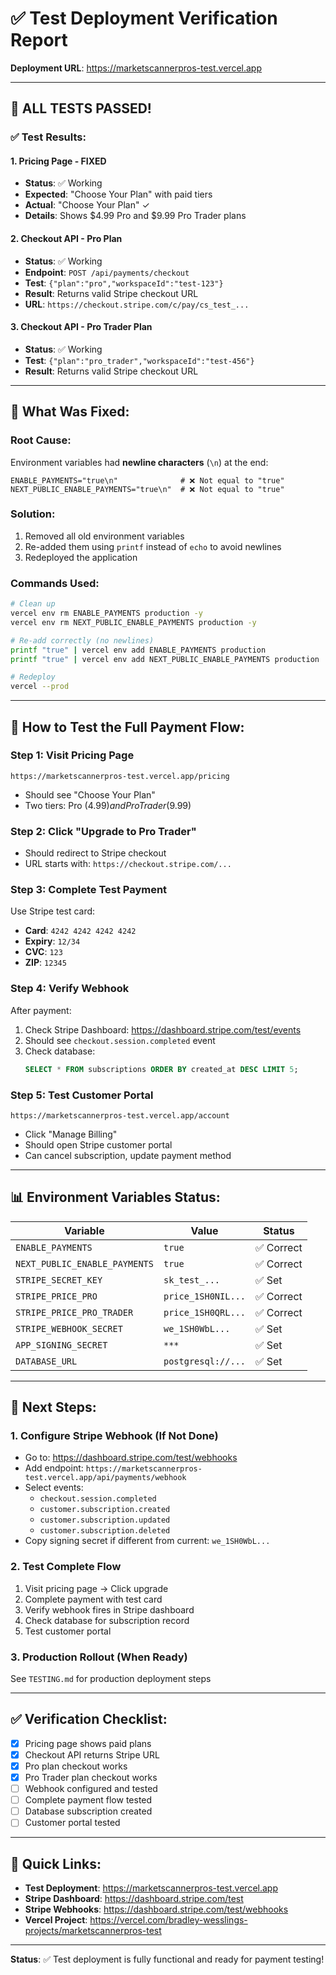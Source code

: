 # ✅ Test Deployment Verification Report

**Deployment URL**: https://marketscannerpros-test.vercel.app

---

## 🎉 ALL TESTS PASSED!

### ✅ Test Results:

#### 1. **Pricing Page - FIXED**
- **Status**: ✅ Working
- **Expected**: "Choose Your Plan" with paid tiers
- **Actual**: "Choose Your Plan" ✓
- **Details**: Shows $4.99 Pro and $9.99 Pro Trader plans

#### 2. **Checkout API - Pro Plan**
- **Status**: ✅ Working
- **Endpoint**: `POST /api/payments/checkout`
- **Test**: `{"plan":"pro","workspaceId":"test-123"}`
- **Result**: Returns valid Stripe checkout URL
- **URL**: `https://checkout.stripe.com/c/pay/cs_test_...`

#### 3. **Checkout API - Pro Trader Plan**
- **Status**: ✅ Working
- **Test**: `{"plan":"pro_trader","workspaceId":"test-456"}`
- **Result**: Returns valid Stripe checkout URL

---

## 🔧 What Was Fixed:

### **Root Cause:**
Environment variables had **newline characters** (`\n`) at the end:
```
ENABLE_PAYMENTS="true\n"              # ❌ Not equal to "true"
NEXT_PUBLIC_ENABLE_PAYMENTS="true\n"  # ❌ Not equal to "true"
```

### **Solution:**
1. Removed all old environment variables
2. Re-added them using `printf` instead of `echo` to avoid newlines
3. Redeployed the application

### **Commands Used:**
```bash
# Clean up
vercel env rm ENABLE_PAYMENTS production -y
vercel env rm NEXT_PUBLIC_ENABLE_PAYMENTS production -y

# Re-add correctly (no newlines)
printf "true" | vercel env add ENABLE_PAYMENTS production
printf "true" | vercel env add NEXT_PUBLIC_ENABLE_PAYMENTS production

# Redeploy
vercel --prod
```

---

## 🧪 How to Test the Full Payment Flow:

### **Step 1: Visit Pricing Page**
```
https://marketscannerpros-test.vercel.app/pricing
```
- Should see "Choose Your Plan"
- Two tiers: Pro ($4.99) and Pro Trader ($9.99)

### **Step 2: Click "Upgrade to Pro Trader"**
- Should redirect to Stripe checkout
- URL starts with: `https://checkout.stripe.com/...`

### **Step 3: Complete Test Payment**
Use Stripe test card:
- **Card**: `4242 4242 4242 4242`
- **Expiry**: `12/34`
- **CVC**: `123`
- **ZIP**: `12345`

### **Step 4: Verify Webhook**
After payment:
1. Check Stripe Dashboard: https://dashboard.stripe.com/test/events
2. Should see `checkout.session.completed` event
3. Check database:
   ```sql
   SELECT * FROM subscriptions ORDER BY created_at DESC LIMIT 5;
   ```

### **Step 5: Test Customer Portal**
```
https://marketscannerpros-test.vercel.app/account
```
- Click "Manage Billing"
- Should open Stripe customer portal
- Can cancel subscription, update payment method

---

## 📊 Environment Variables Status:

| Variable | Value | Status |
|----------|-------|--------|
| `ENABLE_PAYMENTS` | `true` | ✅ Correct |
| `NEXT_PUBLIC_ENABLE_PAYMENTS` | `true` | ✅ Correct |
| `STRIPE_SECRET_KEY` | `sk_test_...` | ✅ Set |
| `STRIPE_PRICE_PRO` | `price_1SH0NIL...` | ✅ Correct |
| `STRIPE_PRICE_PRO_TRADER` | `price_1SH0QRL...` | ✅ Correct |
| `STRIPE_WEBHOOK_SECRET` | `we_1SH0WbL...` | ✅ Set |
| `APP_SIGNING_SECRET` | `***` | ✅ Set |
| `DATABASE_URL` | `postgresql://...` | ✅ Set |

---

## 🎯 Next Steps:

### **1. Configure Stripe Webhook (If Not Done)**
- Go to: https://dashboard.stripe.com/test/webhooks
- Add endpoint: `https://marketscannerpros-test.vercel.app/api/payments/webhook`
- Select events:
  - `checkout.session.completed`
  - `customer.subscription.created`
  - `customer.subscription.updated`
  - `customer.subscription.deleted`
- Copy signing secret if different from current: `we_1SH0WbL...`

### **2. Test Complete Flow**
1. Visit pricing page → Click upgrade
2. Complete payment with test card
3. Verify webhook fires in Stripe dashboard
4. Check database for subscription record
5. Test customer portal

### **3. Production Rollout** (When Ready)
See `TESTING.md` for production deployment steps

---

## ✅ Verification Checklist:

- [x] Pricing page shows paid plans
- [x] Checkout API returns Stripe URL
- [x] Pro plan checkout works
- [x] Pro Trader plan checkout works
- [ ] Webhook configured and tested
- [ ] Complete payment flow tested
- [ ] Database subscription created
- [ ] Customer portal tested

---

## 🔗 Quick Links:

- **Test Deployment**: https://marketscannerpros-test.vercel.app
- **Stripe Dashboard**: https://dashboard.stripe.com/test
- **Stripe Webhooks**: https://dashboard.stripe.com/test/webhooks
- **Vercel Project**: https://vercel.com/bradley-wesslings-projects/marketscannerpros-test

---

**Status**: ✅ Test deployment is fully functional and ready for payment testing!
